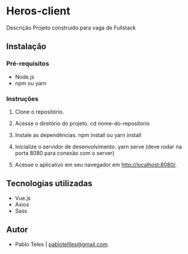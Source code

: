 # Heros-client

Descrição
Projeto construido para vaga de Fullstack

## Instalação

### Pré-requisitos

- Node.js
- npm ou yarn

### Instruções

1. Clone o repositório.

2. Acesse o diretório do projeto.
   cd nome-do-repositorio

3. Instale as dependências.
   npm install ou yarn install

4. Inicialize o servidor de desenvolvimento.
   yarn serve (deve rodar na porta 8080 para conexão com o server)

5. Acesse o aplicativo em seu navegador em [http://localhost:8080/](http://localhost:8080/).

## Tecnologias utilizadas

- Vue.js
- Axios
- Sass

## Autor

- Pablo Teles | pablotellles@gmail.com.
